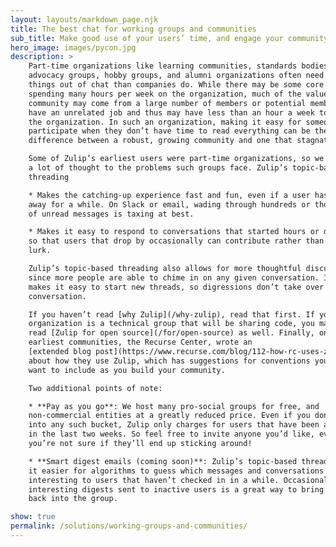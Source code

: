 ```yaml
---
layout: layouts/markdown_page.njk
title: The best chat for working groups and communities
sub_title: Make good use of your users’ time, and engage your community with thoughtful, organized discussion.
hero_image: images/pycon.jpg
description: >
    Part-time organizations like learning communities, standards bodies,
    advocacy groups, hobby groups, and alumni organizations often need different
    things out of chat than companies do. While there may be some core members
    spending many hours per week on the organization, much of the value of the
    community may come from a large number of members or potential members who
    have an unrelated job and thus may have less than an hour a week to spend on
    the organization. In such an organization, making it easy for someone to
    participate when they don’t have time to read everything can be the
    difference between a robust, growing community and one that stagnates.

    Some of Zulip’s earliest users were part-time organizations, so we have given
    a lot of thought to the problems such groups face. Zulip’s topic-based
    threading

    * Makes the catching-up experience fast and fun, even if a user has been
    away for a while. On Slack or email, wading through hundreds or thousands
    of unread messages is taxing at best.

    * Makes it easy to respond to conversations that started hours or days ago,
    so that users that drop by occasionally can contribute rather than just
    lurk.

    Zulip’s topic-based threading also allows for more thoughtful discussion,
    since more people are able to chime in on any given conversation. It also
    makes it easy to start new threads, so digressions don’t take over a
    conversation.

    If you haven’t read [why Zulip](/why-zulip), read that first. If your
    organization is a technical group that will be sharing code, you may want to
    read [Zulip for open source](/for/open-source) as well. Finally, one of our
    earliest communities, the Recurse Center, wrote an
    [extended blog post](https://www.recurse.com/blog/112-how-rc-uses-zulip)
    about how they use Zulip, which has suggestions for conventions you might
    want to include as you build your community.

    Two additional points of note:

    * **Pay as you go**: We host many pro-social groups for free, and
    non-commercial entities at a greatly reduced price. Even if you don’t fall
    into any such bucket, Zulip only charges for users that have been active
    in the last two weeks. So feel free to invite anyone you’d like, even if
    you’re not sure if they’ll end up sticking around!

    * **Smart digest emails (coming soon)**: Zulip’s topic-based threading makes
    it easier for algorithms to guess which messages and conversations will be
    interesting to users that haven’t checked in in a while. Occasional
    interesting digests sent to inactive users is a great way to bring users
    back into the group.

show: true
permalink: /solutions/working-groups-and-communities/
---
```

